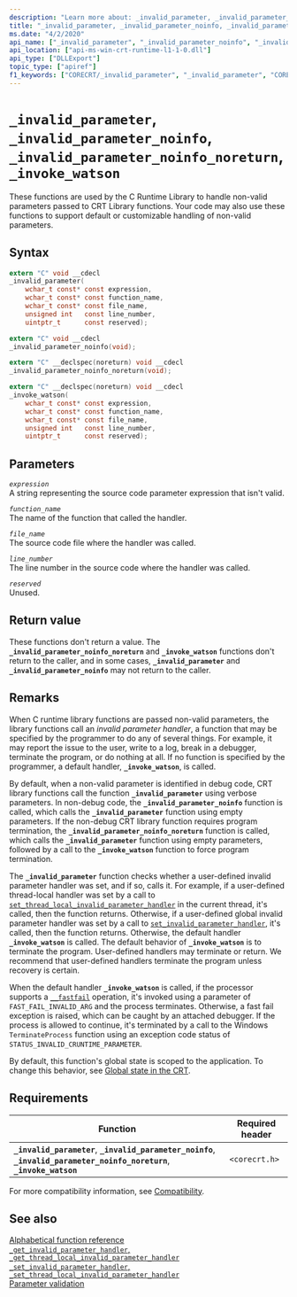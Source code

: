 ```yaml
---
description: "Learn more about: _invalid_parameter, _invalid_parameter_noinfo, _invalid_parameter_noinfo_noreturn, _invoke_watson"
title: "_invalid_parameter, _invalid_parameter_noinfo, _invalid_parameter_noinfo_noreturn, _invoke_watson"
ms.date: "4/2/2020"
api_name: ["_invalid_parameter", "_invalid_parameter_noinfo", "_invalid_parameter_noinfo_noreturn", "_invoke_watson", "_o__invalid_parameter_noinfo", "_o__invalid_parameter_noinfo_noreturn"]
api_location: ["api-ms-win-crt-runtime-l1-1-0.dll"]
api_type: ["DLLExport"]
topic_type: ["apiref"]
f1_keywords: ["CORECRT/_invalid_parameter", "_invalid_parameter", "CORECRT/_invalid_parameter_noinfo", "_invalid_parameter_noinfo", "CORECRT/_invalid_parameter_noinfo_noreturn", "_invalid_parameter_noinfo_noreturn", "CORECRT/_invoke_watson", "_invoke_watson"]
---
```

# `_invalid_parameter`, `_invalid_parameter_noinfo`, `_invalid_parameter_noinfo_noreturn`, `_invoke_watson`

These functions are used by the C Runtime Library to handle non-valid parameters passed to CRT Library functions. Your code may also use these functions to support default or customizable handling of non-valid parameters.

## Syntax

```C
extern "C" void __cdecl
_invalid_parameter(
    wchar_t const* const expression,
    wchar_t const* const function_name,
    wchar_t const* const file_name,
    unsigned int   const line_number,
    uintptr_t      const reserved);

extern "C" void __cdecl
_invalid_parameter_noinfo(void);

extern "C" __declspec(noreturn) void __cdecl
_invalid_parameter_noinfo_noreturn(void);

extern "C" __declspec(noreturn) void __cdecl
_invoke_watson(
    wchar_t const* const expression,
    wchar_t const* const function_name,
    wchar_t const* const file_name,
    unsigned int   const line_number,
    uintptr_t      const reserved);
```

## Parameters

*`expression`*\
A string representing the source code parameter expression that isn't valid.

*`function_name`*\
The name of the function that called the handler.

*`file_name`*\
The source code file where the handler was called.

*`line_number`*\
The line number in the source code where the handler was called.

*`reserved`*\
Unused.

## Return value

These functions don't return a value. The **`_invalid_parameter_noinfo_noreturn`** and **`_invoke_watson`** functions don't return to the caller, and in some cases, **`_invalid_parameter`** and **`_invalid_parameter_noinfo`** may not return to the caller.

## Remarks

When C runtime library functions are passed non-valid parameters, the library functions call an *invalid parameter handler*, a function that may be specified by the programmer to do any of several things. For example, it may report the issue to the user, write to a log, break in a debugger, terminate the program, or do nothing at all. If no function is specified by the programmer, a default handler, **`_invoke_watson`**, is called.

By default, when a non-valid parameter is identified in debug code, CRT library functions call the function **`_invalid_parameter`** using verbose parameters. In non-debug code, the **`_invalid_parameter_noinfo`** function is called, which calls the **`_invalid_parameter`** function using empty parameters. If the non-debug CRT library function requires program termination, the **`_invalid_parameter_noinfo_noreturn`** function is called, which calls the **`_invalid_parameter`** function using empty parameters, followed by a call to the **`_invoke_watson`** function to force program termination.

The **`_invalid_parameter`** function checks whether a user-defined invalid parameter handler was set, and if so, calls it. For example, if a user-defined thread-local handler was set by a call to [`set_thread_local_invalid_parameter_handler`](set-invalid-parameter-handler-set-thread-local-invalid-parameter-handler.md) in the current thread, it's called, then the function returns. Otherwise, if a user-defined global invalid parameter handler was set by a call to [`set_invalid_parameter_handler`](set-invalid-parameter-handler-set-thread-local-invalid-parameter-handler.md), it's called, then the function returns. Otherwise, the default handler **`_invoke_watson`** is called. The default behavior of **`_invoke_watson`** is to terminate the program. User-defined handlers may terminate or return. We recommend that user-defined handlers terminate the program unless recovery is certain.

When the default handler **`_invoke_watson`** is called, if the processor supports a [`__fastfail`](../../intrinsics/fastfail.md) operation, it's invoked using a parameter of `FAST_FAIL_INVALID_ARG` and the process terminates. Otherwise, a fast fail exception is raised, which can be caught by an attached debugger. If the process is allowed to continue, it's terminated by a call to the Windows `TerminateProcess` function using an exception code status of `STATUS_INVALID_CRUNTIME_PARAMETER`.

By default, this function's global state is scoped to the application. To change this behavior, see [Global state in the CRT](../global-state.md).

## Requirements

| Function | Required header |
|---|---|
| **`_invalid_parameter`**, **`_invalid_parameter_noinfo`**, **`_invalid_parameter_noinfo_noreturn`**, **`_invoke_watson`** | `<corecrt.h>` |

For more compatibility information, see [Compatibility](../compatibility.md).

## See also

[Alphabetical function reference](crt-alphabetical-function-reference.md)\
[`_get_invalid_parameter_handler`, `_get_thread_local_invalid_parameter_handler`](get-invalid-parameter-handler-get-thread-local-invalid-parameter-handler.md)\
[`_set_invalid_parameter_handler`, `_set_thread_local_invalid_parameter_handler`](set-invalid-parameter-handler-set-thread-local-invalid-parameter-handler.md)\
[Parameter validation](../parameter-validation.md)
